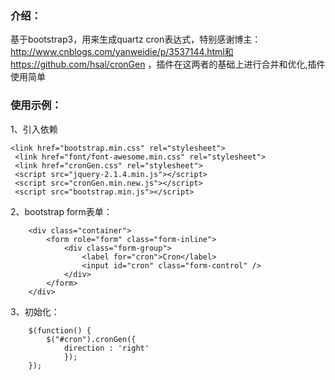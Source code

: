 ### 介绍：

基于bootstrap3，用来生成quartz cron表达式，特别感谢博主：http://www.cnblogs.com/yanweidie/p/3537144.html和https://github.com/hsal/cronGen ，插件在这两者的基础上进行合并和优化,插件使用简单

### 使用示例：
1、引入依赖
   ```
 <link href="bootstrap.min.css" rel="stylesheet">
    <link href="font/font-awesome.min.css" rel="stylesheet">
    <link href="cronGen.css" rel="stylesheet">
    <script src="jquery-2.1.4.min.js"></script>
    <script src="cronGen.min.new.js"></script>
    <script src="bootstrap.min.js"></script>
```

2、bootstrap form表单：
```
	<div class="container">
		<form role="form" class="form-inline">
			<div class="form-group">
				<label for="cron">Cron</label>
				<input id="cron" class="form-control" />
			</div>
		</form>
	</div>
``` 
3、初始化：
```
	$(function() {
	    $("#cron").cronGen({
	    	direction : 'right'
	    	});
	});
```